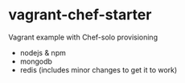 vagrant-chef-starter
====================

Vagrant example with Chef-solo provisioning

* nodejs & npm
* mongodb
* redis (includes minor changes to get it to work)
